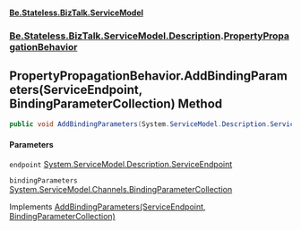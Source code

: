 #### [Be.Stateless.BizTalk.ServiceModel](README.md 'README')
### [Be.Stateless.BizTalk.ServiceModel.Description](Be.Stateless.BizTalk.ServiceModel.Description.md 'Be.Stateless.BizTalk.ServiceModel.Description').[PropertyPropagationBehavior](PropertyPropagationBehavior.md 'Be.Stateless.BizTalk.ServiceModel.Description.PropertyPropagationBehavior')

## PropertyPropagationBehavior.AddBindingParameters(ServiceEndpoint, BindingParameterCollection) Method

```csharp
public void AddBindingParameters(System.ServiceModel.Description.ServiceEndpoint endpoint, System.ServiceModel.Channels.BindingParameterCollection bindingParameters);
```
#### Parameters

<a name='Be.Stateless.BizTalk.ServiceModel.Description.PropertyPropagationBehavior.AddBindingParameters(System.ServiceModel.Description.ServiceEndpoint,System.ServiceModel.Channels.BindingParameterCollection).endpoint'></a>

`endpoint` [System.ServiceModel.Description.ServiceEndpoint](https://docs.microsoft.com/en-us/dotnet/api/System.ServiceModel.Description.ServiceEndpoint 'System.ServiceModel.Description.ServiceEndpoint')

<a name='Be.Stateless.BizTalk.ServiceModel.Description.PropertyPropagationBehavior.AddBindingParameters(System.ServiceModel.Description.ServiceEndpoint,System.ServiceModel.Channels.BindingParameterCollection).bindingParameters'></a>

`bindingParameters` [System.ServiceModel.Channels.BindingParameterCollection](https://docs.microsoft.com/en-us/dotnet/api/System.ServiceModel.Channels.BindingParameterCollection 'System.ServiceModel.Channels.BindingParameterCollection')

Implements [AddBindingParameters(ServiceEndpoint, BindingParameterCollection)](https://docs.microsoft.com/en-us/dotnet/api/System.ServiceModel.Description.IEndpointBehavior.AddBindingParameters#System_ServiceModel_Description_IEndpointBehavior_AddBindingParameters_System_ServiceModel_Description_ServiceEndpoint,System_ServiceModel_Channels_BindingParameterCollection_ 'System.ServiceModel.Description.IEndpointBehavior.AddBindingParameters(System.ServiceModel.Description.ServiceEndpoint,System.ServiceModel.Channels.BindingParameterCollection)')